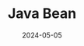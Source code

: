 ---
date: 2024-05-05
featured_image: Java-Bean-20240522-3.jpg
title: Java Bean
description: 
tags: ["java bean"]
---
